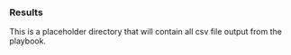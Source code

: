### Results
This is a placeholder directory that will contain all csv file output from the playbook.